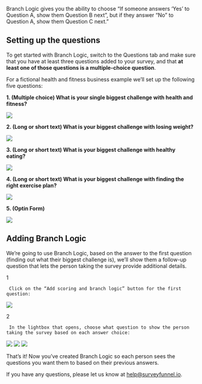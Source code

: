 Branch Logic gives you the ability to choose “If someone answers ‘Yes’ to
Question A, show them Question B next”, but if they answer “No” to Question A,
show them Question C next.”  

## Setting up the questions

To get started with Branch Logic, switch to the Questions tab and make sure
that you have at least three questions added to your survey, and that **at
least one of those questions is a multiple-choice question**.

For a fictional health and fitness business example we’ll set up the following
five questions:

**1\. (Multiple choice) What is your single biggest challenge with health and
fitness?**

![](https://surveyfunnel.io/assets/img/guide/4-1.jpg)

**2\. (Long or short text) What is your biggest challenge with losing
weight?**

![](https://surveyfunnel.io/assets/img/guide/4-2.jpg)

**3\. (Long or short text) What is your biggest challenge with healthy
eating?**

![](https://surveyfunnel.io/assets/img/guide/4-3.jpg)

**4\. (Long or short text) What is your biggest challenge with finding the
right exercise plan?**

![](https://surveyfunnel.io/assets/img/guide/4-4.jpg)

**5\. (Optin Form)**

![](https://surveyfunnel.io/assets/img/guide/4-5.jpg)

## Adding Branch Logic

We’re going to use Branch Logic, based on the answer to the first question
(finding out what their biggest challenge is), we’ll show them a follow-up
question that lets the person taking the survey provide additional details.

1

     Click on the “Add scoring and branch logic” button for the first question: 

![](https://surveyfunnel.io/assets/img/guide/4-6.jpg)

2

     In the lightbox that opens, choose what question to show the person taking the survey based on each answer choice: 

![](https://surveyfunnel.io/assets/img/guide/4-7.jpg)
![](https://surveyfunnel.io/assets/img/guide/4-8.jpg)
![](https://surveyfunnel.io/assets/img/guide/4-9.jpg)

That’s it! Now you’ve created Branch Logic so each person sees the questions
you want them to based on their previous answers.

If you have any questions, please let us know at
[help@surveyfunnel.io](mailto:mailto:help@surveyfunnel.io).  

  

